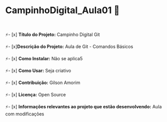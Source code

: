 # CampinhoDigital_Aula01 👋

&nbsp;&nbsp;

⚡- [x] **Título do Projeto:** Campinho Digital Git

⚡- [x]**Descrição do Projeto:** Aula de Git - Comandos Básicos

⚡- [x] **Como Instalar:** Não se aplica5

⚡- [x] **Como Usar:** Seja criativo

⚡- [x] **Contribuição:** Gilson Amorim

⚡- [x] **Licença:** Open Source

⚡- [x] **Informações relevantes ao projeto que estão desenvolvendo:** Aula com modificações
